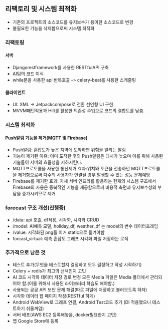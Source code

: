##  리팩토리 및 시스템 최적화
- 기존의 프로젝트의 소스코드를 유지보수가 용이한 소스코드로 변경
- 불필요한 기능을 삭제함으로써 시스템 최적화

### 리팩토링
#### 서버
- Djangorestframework를 사용한 RESTfulAPI 구축
- AI팀의 코드 이식
- while문을 사용한 api 반복호출 -> celery-beat를 사용한 스케줄링

#### 클라이언트
- UI: XML -> Jetpackcompose로 전환 선언형 UI 구현
- MVVM패턴적용과 Hilt를 활용한 의존성 주입으로 코드의 결합도를 낮춤.

### 시스템 최적화
#### Push알림 기능을 제거(MQTT 및 Firebase)
- Push알림: 혼잡도가 높은 지역에 도착하면 위험을 알리는 알림
- 기능이 제거된 이유: 이미 도착한 후의 Push알림은 대처가 늦으며 이를 위해 사용된 기술들이 서버의 효율성을 저하시킨다. 
- MQTT프로토콜을 사용한 통신제거 효과:위치와 토큰을 전송하던 MQTT프로토콜을 제거함으로써 다수의 사용자가 연결될 경우 발생할 수 있는 성능 문제예방
- Firebase를 제거한 효과: 자체 서버 인프라를 활용하는 현재의 시스템 구조에서 Firebase의 사용은 중복적인 기능을 제공함으로써 비용적 측면과 유지보수성의 부담을 증가시키므로 제거


### forecast 구조 개선(진행중)
- /data: api 호출, df적용, 시각화, 시각화 CRUD
- /model: AI예측 모델, holiday_df, weather_df 는 model의 변수 데이터프레임
- /value: 시각화된 png들 이거 static으로 옮겨야함
- forcast_virtual: 예측 혼잡도 그래프 시각화 파일 저장하는 로직


### 추가적으로 남은 것
- 테스트 추가(무엇을 테스트할지 결정하고 모두 결정하고 작성 시작하기)
- Celery + redis가 최고의 선택인지 고민
- AI 코드 시각화 데이터 저장 경로 변경 모든 Media 파일은 Media 폴더에서 관리되어야 함.(이를 위해서 사용된 라이브러리 학습도 해야함.)
- 사용되는 공공 API 보안 문제 해결(따로 파일에 저장하고 불러오도록 하자)
- 시각화 데이터 웹 페이지 작성(RESTful 하게)
- Android WebView로 그래프 연결, Android Test코드 추가 (DI 적용했으니 테스트하기 쉬울꺼임)
- 서버 배포(AWS EC2 등록해놓음, docker필요한지 고민)
- 앱 Google Store에 등록

